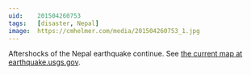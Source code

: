 ```yaml
---
uid:	201504260753
tags:	[disaster, Nepal]
image:	https://cmhelmer.com/media/201504260753_1.jpg
---
```


Aftershocks of the Nepal earthquake continue. See [the current map at earthquake.usgs.gov](http://earthquake.usgs.gov/earthquakes/map/#%7B%22feed%22:%221day_m25%22,%22search%22:null,%22listFormat%22:%22default%22,%22sort%22:%22newest%22,%22basemap%22:%22grayscale%22,%22autoUpdate%22:true,%22restrictListToMap%22:true,%22timeZone%22:%22utc%22,%22mapposition%22:[[24.297040469311558,80.782470703125],[30.939924331023445,91.329345703125]],%22overlays%22:%7B%22plates%22:true%7D,%22viewModes%22:%7B%22list%22:true,%22map%22:true,%22settings%22:false,%22help%22:false%7D%7D).
